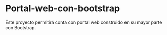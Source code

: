 # Portal-web-con-bootstrap

Este  proyecto  permitirá conta con portal web  construido en su mayor parte  con Bootstrap.
